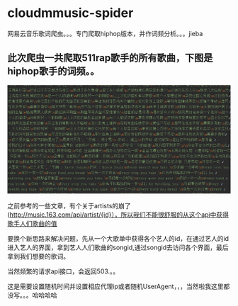 # cloudmmusic-spider
网易云音乐歌词爬虫。。。专门爬取hiphop版本，并作词频分析。。。jieba

## 此次爬虫一共爬取511rap歌手的所有歌曲，下图是hiphop歌手的词频。。 

![Image text](https://github.com/ganeshys/cloudmmusic-spider/blob/master/%E7%88%AC%E5%8F%96%E7%9A%84%E6%AD%8C%E8%AF%8D%E7%9A%84%E6%88%AA%E5%9B%BE.jpg)

之前参考的一些文章，有个关于artists的崩了(http://music.163.com/api/artist/{id}），所以我们不能很舒服的从这个api中获得歌手人们歌曲的值

要换个新思路来解决问题，先从一个大歌单中获得各个艺人的id，在通过艺人的id进入艺人的界面，拿到艺人人们歌曲的songid,通过songid去访问各个界面，最后拿到我们想要的歌词。

当然频繁的请求api接口，会返回503.。。

这是需要设置随机时间并设置相应代理ip或者随机UserAgent，，，当然啦我这里都没写。。。哈哈哈哈
